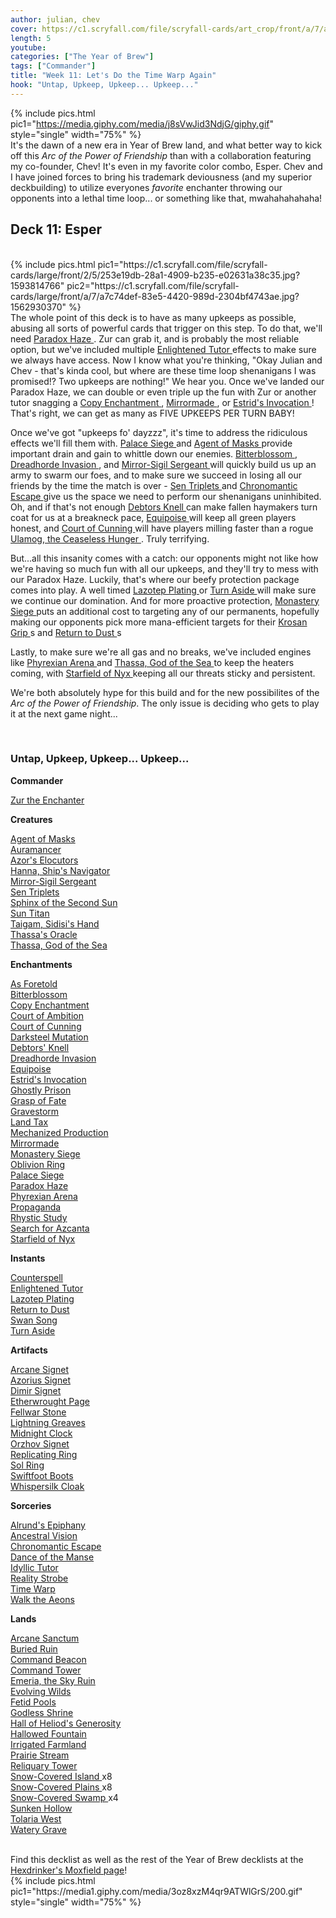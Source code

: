 ```yaml
---
author: julian, chev
cover: https://c1.scryfall.com/file/scryfall-cards/art_crop/front/a/7/a7c74def-83e5-4420-989d-2304bf4743ae.jpg?1562930370
length: 5
youtube:
categories: ["The Year of Brew"]
tags: ["Commander"]
title: "Week 11: Let's Do the Time Warp Again"
hook: "Untap, Upkeep, Upkeep... Upkeep..."
---
```


{% include pics.html
pic1="https://media.giphy.com/media/j8sVwJid3NdjG/giphy.gif"
style="single"
width="75%" %}
<br />
It's the dawn of a new era in Year of Brew land, and what better way to kick off this _Arc of the Power of Friendship_ than with a collaboration featuring my co-founder, Chev! It's even in my favorite color combo, Esper. Chev and I have joined forces to bring his trademark deviousness (and my superior deckbuilding) to utilize everyones _favorite_ enchanter throwing our opponents into a lethal time loop... or something like that, mwahahahahaha!

## Deck 11: Esper

<br />
{% include pics.html
pic1="https://c1.scryfall.com/file/scryfall-cards/large/front/2/5/253e19db-28a1-4909-b235-e02631a38c35.jpg?1593814766"
pic2="https://c1.scryfall.com/file/scryfall-cards/large/front/a/7/a7c74def-83e5-4420-989d-2304bf4743ae.jpg?1562930370"
%}
<br />
The whole point of this deck is to have as many upkeeps as possible, abusing all sorts of powerful cards that trigger on this step. To do that, we'll need <a
	class="accented-link external-card-link"
	target="_blank"
	href="https://scryfall.com/card/tsp/71/paradox-haze?utm_source=api"
	data-toggle="popover"
	data-placement="top"
	data-content="<img src='https://c1.scryfall.com/file/scryfall-cards/normal/front/a/7/a7c74def-83e5-4420-989d-2304bf4743ae.jpg?1562930370' width=100% height=100%>">
	Paradox Haze
</a>. Zur can grab it, and is probably the most reliable option, but we've included multiple <a
	class="accented-link external-card-link"
	target="_blank"
	href="https://scryfall.com/card/ema/9/enlightened-tutor?utm_source=api"
	data-toggle="popover"
	data-placement="top"
	data-content="<img src='https://c1.scryfall.com/file/scryfall-cards/normal/front/0/c/0c9ebec9-3474-4062-9607-2e2a72f78299.jpg?1580013657' width=100% height=100%>">
	Enlightened Tutor
</a> effects to make sure we always have access. Now I know what you're thinking, "Okay Julian and Chev - that's kinda cool, but where are these time loop shenanigans I was promised!? Two upkeeps are nothing!" We hear you. Once we've landed our Paradox Haze, we can double or even triple up the fun with Zur or another tutor snagging a <a
	class="accented-link external-card-link"
	target="_blank"
	href="https://scryfall.com/card/rav/42/copy-enchantment?utm_source=api"
	data-toggle="popover"
	data-placement="top"
	data-content="<img src='https://c1.scryfall.com/file/scryfall-cards/normal/front/a/c/ac22117d-bd58-439f-b199-da72bc7160b2.jpg?1598914089' width=100% height=100%>">
	Copy Enchantment
</a>, <a
	class="accented-link external-card-link"
	target="_blank"
	href="https://scryfall.com/card/eld/55/mirrormade?utm_source=api"
	data-toggle="popover"
	data-placement="top"
	data-content="<img src='https://c1.scryfall.com/file/scryfall-cards/normal/front/a/1/a10c1407-d397-4caa-b7b7-e7d91ffd4ee9.jpg?1572489939' width=100% height=100%>">
	Mirrormade
</a>, or <a
	class="accented-link external-card-link"
	target="_blank"
	href="https://scryfall.com/card/c18/8/estrids-invocation?utm_source=api"
	data-toggle="popover"
	data-placement="top"
	data-content="<img src='https://c1.scryfall.com/file/scryfall-cards/normal/front/0/4/04c01143-f7fc-4874-87fd-59d1432c2bbb.jpg?1592710073' width=100% height=100%>">
	Estrid's Invocation
</a>! That's right, we can get as many as FIVE UPKEEPS PER TURN BABY!

Once we've got "upkeeps fo' dayzzz", it's time to address the ridiculous effects we'll fill them with. <a
	class="accented-link external-card-link"
	target="_blank"
	href="https://scryfall.com/card/c17/119/palace-siege?utm_source=api"
	data-toggle="popover"
	data-placement="top"
	data-content="<img src='https://c1.scryfall.com/file/scryfall-cards/normal/front/d/a/da855bb6-adc2-484c-a084-83aff2b267f1.jpg?1562625782' width=100% height=100%>">
Palace Siege
</a> and <a
	class="accented-link external-card-link"
	target="_blank"
	href="https://scryfall.com/card/mm3/149/agent-of-masks?utm_source=api"
	data-toggle="popover"
	data-placement="top"
	data-content="<img src='https://c1.scryfall.com/file/scryfall-cards/normal/front/7/d/7d6ace1f-c056-494d-a41f-75efa54312a5.jpg?1598135337' width=100% height=100%>">
Agent of Masks
</a> provide important drain and gain to whittle down our enemies. <a
	class="accented-link external-card-link"
	target="_blank"
	href="https://scryfall.com/card/uma/85/bitterblossom?utm_source=api"
	data-toggle="popover"
	data-placement="top"
	data-content="<img src='https://c1.scryfall.com/file/scryfall-cards/normal/front/5/4/547872bd-d2b3-4c24-b3fb-481e0c90c3c0.jpg?1547516750' width=100% height=100%>">
Bitterblossom
</a>, <a
	class="accented-link external-card-link"
	target="_blank"
	href="https://scryfall.com/card/war/86/dreadhorde-invasion?utm_source=api"
	data-toggle="popover"
	data-placement="top"
	data-content="<img src='https://c1.scryfall.com/file/scryfall-cards/normal/front/0/4/04c6e42d-991d-4e6b-a900-38480931f79e.jpg?1557576441' width=100% height=100%>">
Dreadhorde Invasion
</a>, and <a
	class="accented-link external-card-link"
	target="_blank"
	href="https://scryfall.com/card/con/12/mirror-sigil-sergeant"
	data-toggle="popover"
	data-placement="top"
	data-content="<img src='https://c1.scryfall.com/file/scryfall-cards/large/front/e/9/e94b3eec-7420-45fa-8750-7f01028836d3.jpg?1562804416' width=100% height=100%>">
Mirror-Sigil Sergeant
</a> will quickly build us up an army to swarm our foes, and to make sure we succeed in losing all our friends by the time the match is over - <a
	class="accented-link external-card-link"
	target="_blank"
	href="https://scryfall.com/card/2xm/218/sen-triplets?utm_source=api"
	data-toggle="popover"
	data-placement="top"
	data-content="<img src='https://c1.scryfall.com/file/scryfall-cards/normal/front/1/3/13ac5292-9817-4f5d-b3fa-611f9ba44443.jpg?1599708366' width=100% height=100%>">
Sen Triplets
</a> and <a
	class="accented-link external-card-link"
	target="_blank"
	href="https://scryfall.com/card/fut/4/chronomantic-escape"
	data-toggle="popover"
	data-placement="top"
	data-content="<img src='https://c1.scryfall.com/file/scryfall-cards/large/front/c/b/cb6989fd-05cf-4169-96c0-37c556454b92.jpg?1562935862' width=100% height=100%>">
Chronomantic Escape
</a> give us the space we need to perform our shenanigans uninhibited. Oh, and if that's not enough <a
	class="accented-link external-card-link"
	target="_blank"
	href="https://scryfall.com/card/gpt/141/debtors-knell?utm_source=api"
	data-toggle="popover"
	data-placement="top"
	data-content="<img src='https://c1.scryfall.com/file/scryfall-cards/normal/front/6/3/63a76c61-fd84-458d-9bc0-583768f4275a.jpg?1593272864' width=100% height=100%>">
Debtors Knell
</a> can make fallen haymakers turn coat for us at a breakneck pace, <a
	class="accented-link external-card-link"
	target="_blank"
	href="https://scryfall.com/card/vis/3/equipoise"
	data-toggle="popover"
	data-placement="top"
	data-content="<img src='https://c1.scryfall.com/file/scryfall-cards/large/front/5/3/53783312-3551-4361-ab02-c9651ce2a926.jpg?1562277662' width=100% height=100%>">
Equipoise
</a> will keep all green players honest, and <a
	class="accented-link external-card-link"
	target="_blank"
	href="https://scryfall.com/card/cmr/63/court-of-cunning?utm_source=api"
	data-toggle="popover"
	data-placement="top"
	data-content="<img src='https://c1.scryfall.com/file/scryfall-cards/normal/front/2/f/2f585f52-7b07-4453-b543-9654d314aa36.jpg?1608909157' width=100% height=100%>">
Court of Cunning
</a> will have players milling faster than a rogue <a
	class="accented-link external-card-link"
	target="_blank"
	href="https://scryfall.com/card/bfz/15/ulamog-the-ceaseless-hunger?utm_source=api"
	data-toggle="popover"
	data-placement="top"
	data-content="<img src='https://c1.scryfall.com/file/scryfall-cards/normal/front/1/1/1192f7a9-102e-4b3a-b154-18c8eb332217.jpg?1562899233' width=100% height=100%>">
Ulamog, the Ceaseless Hunger
</a>. Truly terrifying.

But...all this insanity comes with a catch: our opponents might not like how we're having so much fun with all our upkeeps, and they'll try to mess with our Paradox Haze. Luckily, that's where our beefy protection package comes into play. A well timed <a
	class="accented-link external-card-link"
	target="_blank"
	href="https://scryfall.com/card/war/59/lazotep-plating?utm_source=api"
	data-toggle="popover"
	data-placement="top"
	data-content="<img src='https://c1.scryfall.com/file/scryfall-cards/normal/front/f/0/f03b5405-6016-405b-a504-a454731b9276.jpg?1557576262' width=100% height=100%>">
Lazotep Plating
</a> or <a
	class="accented-link external-card-link"
	target="_blank"
	href="https://scryfall.com/card/emn/78/turn-aside?utm_source=api"
	data-toggle="popover"
	data-placement="top"
	data-content="<img src='https://c1.scryfall.com/file/scryfall-cards/normal/front/3/b/3b7573c2-484c-4b4e-9c26-0f005bd1daee.jpg?1576384240' width=100% height=100%>">
Turn Aside
</a> will make sure we continue our domination. And for more proactive protection, <a
	class="accented-link external-card-link"
	target="_blank"
	href="https://scryfall.com/card/c17/88/monastery-siege?utm_source=api"
	data-toggle="popover"
	data-placement="top"
	data-content="<img src='https://c1.scryfall.com/file/scryfall-cards/normal/front/3/2/32d2a1ad-210c-444d-9cb7-b78b493db7ea.jpg?1562604555' width=100% height=100%>">
Monastery Siege
</a> puts an additional cost to targeting any of our permanents, hopefully making our opponents pick more mana-efficient targets for their <a
	class="accented-link external-card-link"
	target="_blank"
	href="https://scryfall.com/card/tsr/214/krosan-grip?utm_source=api"
	data-toggle="popover"
	data-placement="top"
	data-content="<img src='https://c1.scryfall.com/file/scryfall-cards/normal/front/2/5/253352d1-26e1-4074-94d8-f88c697e910e.jpg?1616276922' width=100% height=100%>">
Krosan Grip
</a>s and <a
	class="accented-link external-card-link"
	target="_blank"
	href="https://scryfall.com/card/tsr/37/return-to-dust?utm_source=api"
	data-toggle="popover"
	data-placement="top"
	data-content="<img src='https://c1.scryfall.com/file/scryfall-cards/normal/front/5/e/5efa90c9-ff9a-4a99-b991-8e4dc54bb131.jpg?1616283110' width=100% height=100%>">
Return to Dust
</a>s

Lastly, to make sure we're all gas and no breaks, we've included engines like <a
	class="accented-link external-card-link"
	target="_blank"
	href="https://scryfall.com/card/cn2/144/phyrexian-arena?utm_source=api"
	data-toggle="popover"
	data-placement="top"
	data-content="<img src='https://c1.scryfall.com/file/scryfall-cards/normal/front/c/8/c87d2e75-aa91-4657-b8c0-c399ff9331e0.jpg?1576382721' width=100% height=100%>">
Phyrexian Arena
</a> and <a
	class="accented-link external-card-link"
	target="_blank"
	href="https://scryfall.com/card/ths/66/thassa-god-of-the-sea?utm_source=api"
	data-toggle="popover"
	data-placement="top"
	data-content="<img src='https://c1.scryfall.com/file/scryfall-cards/normal/front/d/6/d6876c7a-8bbe-484e-b733-70229fa336cd.jpg?1562832605' width=100% height=100%>">
Thassa, God of the Sea
</a> to keep the heaters coming, with <a
	class="accented-link external-card-link"
	target="_blank"
	href="https://scryfall.com/card/ori/33/starfield-of-nyx?utm_source=api"
	data-toggle="popover"
	data-placement="top"
	data-content="<img src='https://c1.scryfall.com/file/scryfall-cards/normal/front/8/6/861dc1a5-4e84-47bc-83a2-f289804086d8.jpg?1562029318' width=100% height=100%>">
Starfield of Nyx
</a> keeping all our threats sticky and persistent.

We're both absolutely hype for this build and for the new possibilites of the _Arc of the Power of Friendship_. The only issue is deciding who gets to play it at the next game night...

<br />
<div class="text-center">
<h3>Untap, Upkeep, Upkeep... Upkeep...</h3>
</div>
<div class="row">
    <div class="col-md-2"></div>
    <div class="col-md-8">
        <div class="row">
            <div class="col-6">
				<b>Commander</b>
				<p class="mb-0">
				<a
	class="accented-link external-card-link"
	target="_blank"
	href="https://scryfall.com/card/mm3/204/zur-the-enchanter?utm_source=api"
	data-toggle="popover"
	data-placement="top"
	data-content="<img src='https://c1.scryfall.com/file/scryfall-cards/normal/front/2/5/253e19db-28a1-4909-b235-e02631a38c35.jpg?1593814766' width=100% height=100%>">
	Zur the Enchanter
</a>					
				</p>
				<b>Creatures</b>
				<p class="mb-0">
				<a
	class="accented-link external-card-link"
	target="_blank"
	href="https://scryfall.com/card/mm3/149/agent-of-masks?utm_source=api"
	data-toggle="popover"
	data-placement="top"
	data-content="<img src='https://c1.scryfall.com/file/scryfall-cards/normal/front/7/d/7d6ace1f-c056-494d-a41f-75efa54312a5.jpg?1598135337' width=100% height=100%>">
	Agent of Masks
</a>
				<br />
				<a
	class="accented-link external-card-link"
	target="_blank"
	href="https://scryfall.com/card/a25/6/auramancer?utm_source=api"
	data-toggle="popover"
	data-placement="top"
	data-content="<img src='https://c1.scryfall.com/file/scryfall-cards/normal/front/3/f/3f05fde4-a866-459c-9a24-2884116ab647.jpg?1562434949' width=100% height=100%>">
	Auramancer
</a>
				<br />
				<a
	class="accented-link external-card-link"
	target="_blank"
	href="https://scryfall.com/card/rtr/210/azors-elocutors?utm_source=api"
	data-toggle="popover"
	data-placement="top"
	data-content="<img src='https://c1.scryfall.com/file/scryfall-cards/normal/front/6/1/61e82934-546b-4734-a715-b22ace4c5a9b.jpg?1562787164' width=100% height=100%>">
	Azor's Elocutors
</a>
				<br />
				<a
	class="accented-link external-card-link"
	target="_blank"
	href="https://scryfall.com/card/2xm/200/hanna-ships-navigator?utm_source=api"
	data-toggle="popover"
	data-placement="top"
	data-content="<img src='https://c1.scryfall.com/file/scryfall-cards/normal/front/1/6/16352af7-c001-41e8-8052-cd98997aebbb.jpg?1599708039' width=100% height=100%>">
	Hanna, Ship's Navigator
</a>
				<br />
				<a
	class="accented-link external-card-link"
	target="_blank"
	href="https://scryfall.com/card/con/12/mirror-sigil-sergeant?utm_source=api"
	data-toggle="popover"
	data-placement="top"
	data-content="<img src='https://c1.scryfall.com/file/scryfall-cards/normal/front/e/9/e94b3eec-7420-45fa-8750-7f01028836d3.jpg?1562804416' width=100% height=100%>">
	Mirror-Sigil Sergeant
</a>
				<br />
				<a
	class="accented-link external-card-link"
	target="_blank"
	href="https://scryfall.com/card/2xm/218/sen-triplets?utm_source=api"
	data-toggle="popover"
	data-placement="top"
	data-content="<img src='https://c1.scryfall.com/file/scryfall-cards/normal/front/1/3/13ac5292-9817-4f5d-b3fa-611f9ba44443.jpg?1599708366' width=100% height=100%>">
	Sen Triplets
</a>
				<br />
				<a
	class="accented-link external-card-link"
	target="_blank"
	href="https://scryfall.com/card/cmr/99/sphinx-of-the-second-sun?utm_source=api"
	data-toggle="popover"
	data-placement="top"
	data-content="<img src='https://c1.scryfall.com/file/scryfall-cards/normal/front/e/6/e68b70a6-a150-4d81-921c-9b178fe0037d.jpg?1608909485' width=100% height=100%>">
	Sphinx of the Second Sun
</a>
				<br />
				<a
	class="accented-link external-card-link"
	target="_blank"
	href="https://scryfall.com/card/khc/34/sun-titan?utm_source=api"
	data-toggle="popover"
	data-placement="top"
	data-content="<img src='https://c1.scryfall.com/file/scryfall-cards/normal/front/b/7/b7e857aa-955e-4afa-9afe-a572fe27765a.jpg?1611965099' width=100% height=100%>">
	Sun Titan
</a>
				<br />
				<a
	class="accented-link external-card-link"
	target="_blank"
	href="https://scryfall.com/card/c17/47/taigam-sidisis-hand?utm_source=api"
	data-toggle="popover"
	data-placement="top"
	data-content="<img src='https://c1.scryfall.com/file/scryfall-cards/normal/front/5/b/5bb846f1-9857-418d-abc9-03dfd3c10d32.jpg?1562609444' width=100% height=100%>">
	Taigam, Sidisi's Hand
</a>
				<br />
				<a
	class="accented-link external-card-link"
	target="_blank"
	href="https://scryfall.com/card/thb/73/thassas-oracle?utm_source=api"
	data-toggle="popover"
	data-placement="top"
	data-content="<img src='https://c1.scryfall.com/file/scryfall-cards/normal/front/7/2/726e8b29-13e9-4138-b6a9-d2a0d8188d1c.jpg?1582752984' width=100% height=100%>">
	Thassa's Oracle
</a>
				<br />
				<a
	class="accented-link external-card-link"
	target="_blank"
	href="https://scryfall.com/card/ths/66/thassa-god-of-the-sea?utm_source=api"
	data-toggle="popover"
	data-placement="top"
	data-content="<img src='https://c1.scryfall.com/file/scryfall-cards/normal/front/d/6/d6876c7a-8bbe-484e-b733-70229fa336cd.jpg?1562832605' width=100% height=100%>">
	Thassa, God of the Sea
</a>
				</p>
				<b>Enchantments</b>
				<p class="mb-0">
				<a
	class="accented-link external-card-link"
	target="_blank"
	href="https://scryfall.com/card/akh/42/as-foretold?utm_source=api"
	data-toggle="popover"
	data-placement="top"
	data-content="<img src='https://c1.scryfall.com/file/scryfall-cards/normal/front/0/f/0f91d225-788e-42fc-9d01-8668f672b717.jpg?1543674881' width=100% height=100%>">
	As Foretold
</a>
				<br />
				<a
	class="accented-link external-card-link"
	target="_blank"
	href="https://scryfall.com/card/uma/85/bitterblossom?utm_source=api"
	data-toggle="popover"
	data-placement="top"
	data-content="<img src='https://c1.scryfall.com/file/scryfall-cards/normal/front/5/4/547872bd-d2b3-4c24-b3fb-481e0c90c3c0.jpg?1547516750' width=100% height=100%>">
	Bitterblossom
</a>
				<br />
				<a
	class="accented-link external-card-link"
	target="_blank"
	href="https://scryfall.com/card/rav/42/copy-enchantment?utm_source=api"
	data-toggle="popover"
	data-placement="top"
	data-content="<img src='https://c1.scryfall.com/file/scryfall-cards/normal/front/a/c/ac22117d-bd58-439f-b199-da72bc7160b2.jpg?1598914089' width=100% height=100%>">
	Copy Enchantment
</a>
				<br />
				<a
	class="accented-link external-card-link"
	target="_blank"
	href="https://scryfall.com/card/cmr/114/court-of-ambition?utm_source=api"
	data-toggle="popover"
	data-placement="top"
	data-content="<img src='https://c1.scryfall.com/file/scryfall-cards/normal/front/5/d/5deb0185-62b3-474b-83a1-25473fdae4fa.jpg?1608909619' width=100% height=100%>">
	Court of Ambition
</a>
				<br />
				<a
	class="accented-link external-card-link"
	target="_blank"
	href="https://scryfall.com/card/cmr/63/court-of-cunning?utm_source=api"
	data-toggle="popover"
	data-placement="top"
	data-content="<img src='https://c1.scryfall.com/file/scryfall-cards/normal/front/2/f/2f585f52-7b07-4453-b543-9654d314aa36.jpg?1608909157' width=100% height=100%>">
	Court of Cunning
</a>
				<br />
				<a
	class="accented-link external-card-link"
	target="_blank"
	href="https://scryfall.com/card/cma/9/darksteel-mutation?utm_source=api"
	data-toggle="popover"
	data-placement="top"
	data-content="<img src='https://c1.scryfall.com/file/scryfall-cards/normal/front/7/f/7f11af1f-6402-47a9-a515-06aad9c497fd.jpg?1592672349' width=100% height=100%>">
	Darksteel Mutation
</a>
				<br />
				<a
	class="accented-link external-card-link"
	target="_blank"
	href="https://scryfall.com/card/gpt/141/debtors-knell?utm_source=api"
	data-toggle="popover"
	data-placement="top"
	data-content="<img src='https://c1.scryfall.com/file/scryfall-cards/normal/front/6/3/63a76c61-fd84-458d-9bc0-583768f4275a.jpg?1593272864' width=100% height=100%>">
	Debtors' Knell
</a>
				<br />
				<a
	class="accented-link external-card-link"
	target="_blank"
	href="https://scryfall.com/card/war/86/dreadhorde-invasion?utm_source=api"
	data-toggle="popover"
	data-placement="top"
	data-content="<img src='https://c1.scryfall.com/file/scryfall-cards/normal/front/0/4/04c6e42d-991d-4e6b-a900-38480931f79e.jpg?1557576441' width=100% height=100%>">
	Dreadhorde Invasion
</a>
				<br />
				<a
	class="accented-link external-card-link"
	target="_blank"
	href="https://scryfall.com/card/vis/3/equipoise?utm_source=api"
	data-toggle="popover"
	data-placement="top"
	data-content="<img src='https://c1.scryfall.com/file/scryfall-cards/normal/front/5/3/53783312-3551-4361-ab02-c9651ce2a926.jpg?1562277662' width=100% height=100%>">
	Equipoise
</a>
				<br />
				<a
	class="accented-link external-card-link"
	target="_blank"
	href="https://scryfall.com/card/c18/8/estrids-invocation?utm_source=api"
	data-toggle="popover"
	data-placement="top"
	data-content="<img src='https://c1.scryfall.com/file/scryfall-cards/normal/front/0/4/04c01143-f7fc-4874-87fd-59d1432c2bbb.jpg?1592710073' width=100% height=100%>">
	Estrid's Invocation
</a>
				<br />
				<a
	class="accented-link external-card-link"
	target="_blank"
	href="https://scryfall.com/card/khc/26/ghostly-prison?utm_source=api"
	data-toggle="popover"
	data-placement="top"
	data-content="<img src='https://c1.scryfall.com/file/scryfall-cards/normal/front/1/1/1132a103-3dd7-4a17-afdc-27200b8cfbfc.jpg?1612152639' width=100% height=100%>">
	Ghostly Prison
</a>
				<br />
				<a
	class="accented-link external-card-link"
	target="_blank"
	href="https://scryfall.com/card/c15/3/grasp-of-fate?utm_source=api"
	data-toggle="popover"
	data-placement="top"
	data-content="<img src='https://c1.scryfall.com/file/scryfall-cards/normal/front/4/2/42e1e595-4000-4c89-a2cd-dbaec25baa71.jpg?1562703633' width=100% height=100%>">
	Grasp of Fate
</a>
				<br />
				<a
	class="accented-link external-card-link"
	target="_blank"
	href="https://scryfall.com/card/ody/141/gravestorm?utm_source=api"
	data-toggle="popover"
	data-placement="top"
	data-content="<img src='https://c1.scryfall.com/file/scryfall-cards/normal/front/5/e/5e273b71-85ca-49d2-ba96-70cc0ae8d718.jpg?1562912365' width=100% height=100%>">
	Gravestorm
</a>
				<br />
				<a
	class="accented-link external-card-link"
	target="_blank"
	href="https://scryfall.com/card/2xm/20/land-tax?utm_source=api"
	data-toggle="popover"
	data-placement="top"
	data-content="<img src='https://c1.scryfall.com/file/scryfall-cards/normal/front/9/5/95bba319-5f66-4085-9f2a-ab71f727ab64.jpg?1599708011' width=100% height=100%>">
	Land Tax
</a>
				<br />
				<a
	class="accented-link external-card-link"
	target="_blank"
	href="https://scryfall.com/card/aer/38/mechanized-production?utm_source=api"
	data-toggle="popover"
	data-placement="top"
	data-content="<img src='https://c1.scryfall.com/file/scryfall-cards/normal/front/2/3/235dd8f1-215a-4b0a-9e94-0d0d5a3c730b.jpg?1576381513' width=100% height=100%>">
	Mechanized Production
</a>
				<br />
				<a
	class="accented-link external-card-link"
	target="_blank"
	href="https://scryfall.com/card/eld/55/mirrormade?utm_source=api"
	data-toggle="popover"
	data-placement="top"
	data-content="<img src='https://c1.scryfall.com/file/scryfall-cards/normal/front/a/1/a10c1407-d397-4caa-b7b7-e7d91ffd4ee9.jpg?1572489939' width=100% height=100%>">
	Mirrormade
</a>
				<br />
				<a
	class="accented-link external-card-link"
	target="_blank"
	href="https://scryfall.com/card/c17/88/monastery-siege?utm_source=api"
	data-toggle="popover"
	data-placement="top"
	data-content="<img src='https://c1.scryfall.com/file/scryfall-cards/normal/front/3/2/32d2a1ad-210c-444d-9cb7-b78b493db7ea.jpg?1562604555' width=100% height=100%>">
	Monastery Siege
</a>
				<br />
				<a
	class="accented-link external-card-link"
	target="_blank"
	href="https://scryfall.com/card/mm2/29/oblivion-ring?utm_source=api"
	data-toggle="popover"
	data-placement="top"
	data-content="<img src='https://c1.scryfall.com/file/scryfall-cards/normal/front/b/f/bff31eba-8ab3-403e-8d82-37a18b279bec.jpg?1562266919' width=100% height=100%>">
	Oblivion Ring
</a>
				<br />
				<a
	class="accented-link external-card-link"
	target="_blank"
	href="https://scryfall.com/card/c17/119/palace-siege?utm_source=api"
	data-toggle="popover"
	data-placement="top"
	data-content="<img src='https://c1.scryfall.com/file/scryfall-cards/normal/front/d/a/da855bb6-adc2-484c-a084-83aff2b267f1.jpg?1562625782' width=100% height=100%>">
	Palace Siege
</a>
				<br />
				<a
	class="accented-link external-card-link"
	target="_blank"
	href="https://scryfall.com/card/tsp/71/paradox-haze?utm_source=api"
	data-toggle="popover"
	data-placement="top"
	data-content="<img src='https://c1.scryfall.com/file/scryfall-cards/normal/front/a/7/a7c74def-83e5-4420-989d-2304bf4743ae.jpg?1562930370' width=100% height=100%>">
	Paradox Haze
</a>
				<br />
				<a
	class="accented-link external-card-link"
	target="_blank"
	href="https://scryfall.com/card/cn2/144/phyrexian-arena?utm_source=api"
	data-toggle="popover"
	data-placement="top"
	data-content="<img src='https://c1.scryfall.com/file/scryfall-cards/normal/front/c/8/c87d2e75-aa91-4657-b8c0-c399ff9331e0.jpg?1576382721' width=100% height=100%>">
	Phyrexian Arena
</a>
				<br />
				<a
	class="accented-link external-card-link"
	target="_blank"
	href="https://scryfall.com/card/c20/123/propaganda?utm_source=api"
	data-toggle="popover"
	data-placement="top"
	data-content="<img src='https://c1.scryfall.com/file/scryfall-cards/normal/front/f/7/f74d378d-6a21-474b-a71c-652a1c92b898.jpg?1591320346' width=100% height=100%>">
	Propaganda
</a>
				<br />
				<a
	class="accented-link external-card-link"
	target="_blank"
	href="https://scryfall.com/card/jmp/169/rhystic-study?utm_source=api"
	data-toggle="popover"
	data-placement="top"
	data-content="<img src='https://c1.scryfall.com/file/scryfall-cards/normal/front/d/6/d6914dba-0d27-4055-ac34-b3ebf5802221.jpg?1600698439' width=100% height=100%>">
	Rhystic Study
</a>
				<br />
				<a
	class="accented-link external-card-link"
	target="_blank"
	href="https://scryfall.com/card/xln/74/search-for-azcanta-azcanta-the-sunken-ruin?utm_source=api"
	data-toggle="popover"
	data-placement="top"
	data-content="<img src='https://c1.scryfall.com/file/scryfall-cards/large/front/1/a/1a7e242e-bb48-4134-a1c2-6033713d658f.jpg?1562551479' width=100% height=100%>">
	Search for Azcanta
</a>
				<br />
				<a
	class="accented-link external-card-link"
	target="_blank"
	href="https://scryfall.com/card/ori/33/starfield-of-nyx?utm_source=api"
	data-toggle="popover"
	data-placement="top"
	data-content="<img src='https://c1.scryfall.com/file/scryfall-cards/normal/front/8/6/861dc1a5-4e84-47bc-83a2-f289804086d8.jpg?1562029318' width=100% height=100%>">
	Starfield of Nyx
</a>
				</p>
				<b>Instants</b>
				<p class="mb-0">
				<a
	class="accented-link external-card-link"
	target="_blank"
	href="https://scryfall.com/card/cmr/395/counterspell?utm_source=api"
	data-toggle="popover"
	data-placement="top"
	data-content="<img src='https://c1.scryfall.com/file/scryfall-cards/normal/front/c/e/ce30f926-bc06-46ee-9f35-0cdf09a67043.jpg?1608912086' width=100% height=100%>">
	Counterspell
</a>
				<br />
				<a
	class="accented-link external-card-link"
	target="_blank"
	href="https://scryfall.com/card/ema/9/enlightened-tutor?utm_source=api"
	data-toggle="popover"
	data-placement="top"
	data-content="<img src='https://c1.scryfall.com/file/scryfall-cards/normal/front/0/c/0c9ebec9-3474-4062-9607-2e2a72f78299.jpg?1580013657' width=100% height=100%>">
	Enlightened Tutor
</a>
				<br />
				<a
	class="accented-link external-card-link"
	target="_blank"
	href="https://scryfall.com/card/war/59/lazotep-plating?utm_source=api"
	data-toggle="popover"
	data-placement="top"
	data-content="<img src='https://c1.scryfall.com/file/scryfall-cards/normal/front/f/0/f03b5405-6016-405b-a504-a454731b9276.jpg?1557576262' width=100% height=100%>">
	Lazotep Plating
</a>
				<br />
				<a
	class="accented-link external-card-link"
	target="_blank"
	href="https://scryfall.com/card/tsr/37/return-to-dust?utm_source=api"
	data-toggle="popover"
	data-placement="top"
	data-content="<img src='https://c1.scryfall.com/file/scryfall-cards/normal/front/5/e/5efa90c9-ff9a-4a99-b991-8e4dc54bb131.jpg?1616283110' width=100% height=100%>">
	Return to Dust
</a>
				<br />
				<a
	class="accented-link external-card-link"
	target="_blank"
	href="https://scryfall.com/card/c16/98/swan-song?utm_source=api"
	data-toggle="popover"
	data-placement="top"
	data-content="<img src='https://c1.scryfall.com/file/scryfall-cards/normal/front/9/d/9d968dde-c406-48ef-a1ab-373aebc24693.jpg?1562412350' width=100% height=100%>">
	Swan Song
</a>
				<br />
				<a
	class="accented-link external-card-link"
	target="_blank"
	href="https://scryfall.com/card/emn/78/turn-aside?utm_source=api"
	data-toggle="popover"
	data-placement="top"
	data-content="<img src='https://c1.scryfall.com/file/scryfall-cards/normal/front/3/b/3b7573c2-484c-4b4e-9c26-0f005bd1daee.jpg?1576384240' width=100% height=100%>">
	Turn Aside
</a>
				</p>
			</div>
			<div class="col-6">
				<b>Artifacts</b>
				<p class="mb-0">
				<a
	class="accented-link external-card-link"
	target="_blank"
	href="https://scryfall.com/card/khc/96/arcane-signet?utm_source=api"
	data-toggle="popover"
	data-placement="top"
	data-content="<img src='https://c1.scryfall.com/file/scryfall-cards/normal/front/f/0/f0b666de-5a89-417d-a946-00aafd1f1979.jpg?1611967127' width=100% height=100%>">
	Arcane Signet
</a>
				<br />
				<a
	class="accented-link external-card-link"
	target="_blank"
	href="https://scryfall.com/card/khc/97/azorius-signet?utm_source=api"
	data-toggle="popover"
	data-placement="top"
	data-content="<img src='https://c1.scryfall.com/file/scryfall-cards/normal/front/1/b/1b6ed82a-42a9-4024-bcad-7c2899882767.jpg?1611967143' width=100% height=100%>">
	Azorius Signet
</a>
				<br />
				<a
	class="accented-link external-card-link"
	target="_blank"
	href="https://scryfall.com/card/znc/112/dimir-signet?utm_source=api"
	data-toggle="popover"
	data-placement="top"
	data-content="<img src='https://c1.scryfall.com/file/scryfall-cards/normal/front/9/0/90934b70-d4af-4a3e-81b4-c3f202b12f31.jpg?1612144179' width=100% height=100%>">
	Dimir Signet
</a>
				<br />
				<a
	class="accented-link external-card-link"
	target="_blank"
	href="https://scryfall.com/card/arb/108/etherwrought-page?utm_source=api"
	data-toggle="popover"
	data-placement="top"
	data-content="<img src='https://c1.scryfall.com/file/scryfall-cards/normal/front/5/6/568785f1-47c7-4011-926f-44693f7e0233.jpg?1562641376' width=100% height=100%>">
	Etherwrought Page
</a>
				<br />
				<a
	class="accented-link external-card-link"
	target="_blank"
	href="https://scryfall.com/card/cm2/189/fellwar-stone?utm_source=api"
	data-toggle="popover"
	data-placement="top"
	data-content="<img src='https://c1.scryfall.com/file/scryfall-cards/normal/front/1/e/1e60622b-7c25-444d-8eeb-c443acdfc488.jpg?1562272869' width=100% height=100%>">
	Fellwar Stone
</a>
				<br />
				<a
	class="accented-link external-card-link"
	target="_blank"
	href="https://scryfall.com/card/2xm/267/lightning-greaves?utm_source=api"
	data-toggle="popover"
	data-placement="top"
	data-content="<img src='https://c1.scryfall.com/file/scryfall-cards/normal/front/e/6/e6cec97f-0a2b-4543-a02e-d5e42d337790.jpg?1599709454' width=100% height=100%>">
	Lightning Greaves
</a>
				<br />
				<a
	class="accented-link external-card-link"
	target="_blank"
	href="https://scryfall.com/card/eld/54/midnight-clock?utm_source=api"
	data-toggle="popover"
	data-placement="top"
	data-content="<img src='https://c1.scryfall.com/file/scryfall-cards/normal/front/0/f/0f7f1148-7b1b-4969-a2f8-428de1e2e8ff.jpg?1572489934' width=100% height=100%>">
	Midnight Clock
</a>
				<br />
				<a
	class="accented-link external-card-link"
	target="_blank"
	href="https://scryfall.com/card/c20/247/orzhov-signet?utm_source=api"
	data-toggle="popover"
	data-placement="top"
	data-content="<img src='https://c1.scryfall.com/file/scryfall-cards/normal/front/9/b/9b5a2cd7-5b31-44e5-bbde-2feac5fb161c.jpg?1591321670' width=100% height=100%>">
	Orzhov Signet
</a>
				<br />
				<a
	class="accented-link external-card-link"
	target="_blank"
	href="https://scryfall.com/card/khm/244/replicating-ring?utm_source=api"
	data-toggle="popover"
	data-placement="top"
	data-content="<img src='https://c1.scryfall.com/file/scryfall-cards/normal/front/b/0/b079e285-8431-46aa-bb04-70cac586ed0b.jpg?1615603636' width=100% height=100%>">
	Replicating Ring
</a>
				<br />
				<a
	class="accented-link external-card-link"
	target="_blank"
	href="https://scryfall.com/card/khc/104/sol-ring?utm_source=api"
	data-toggle="popover"
	data-placement="top"
	data-content="<img src='https://c1.scryfall.com/file/scryfall-cards/normal/front/0/a/0afa0e33-4804-4b00-b625-c2d6b61090fc.jpg?1611967317' width=100% height=100%>">
	Sol Ring
</a>
				<br />
				<a
	class="accented-link external-card-link"
	target="_blank"
	href="https://scryfall.com/card/khc/105/swiftfoot-boots?utm_source=api"
	data-toggle="popover"
	data-placement="top"
	data-content="<img src='https://c1.scryfall.com/file/scryfall-cards/normal/front/b/f/bf700ec0-1fd3-4971-ab03-51365dc8f4f4.jpg?1611967346' width=100% height=100%>">
	Swiftfoot Boots
</a>
				<br />
				<a
	class="accented-link external-card-link"
	target="_blank"
	href="https://scryfall.com/card/pca/115/whispersilk-cloak?utm_source=api"
	data-toggle="popover"
	data-placement="top"
	data-content="<img src='https://c1.scryfall.com/file/scryfall-cards/normal/front/5/e/5ead169f-4777-405b-9a5e-60a7aefa70a7.jpg?1562912463' width=100% height=100%>">
	Whispersilk Cloak
</a>
				</p>
				<b>Sorceries</b>
				<p class="mb-0">
				<a
	class="accented-link external-card-link"
	target="_blank"
	href="https://scryfall.com/card/khm/41/alrunds-epiphany?utm_source=api"
	data-toggle="popover"
	data-placement="top"
	data-content="<img src='https://c1.scryfall.com/file/scryfall-cards/normal/front/c/9/c94fcb53-a7bd-4a80-a536-9fb0eb24261a.jpg?1614985713' width=100% height=100%>">
	Alrund's Epiphany
</a>
				<br />
				<a
	class="accented-link external-card-link"
	target="_blank"
	href="https://scryfall.com/card/tsr/52/ancestral-vision?utm_source=api"
	data-toggle="popover"
	data-placement="top"
	data-content="<img src='https://c1.scryfall.com/file/scryfall-cards/normal/front/9/0/9079c93e-3da8-442a-89d2-609a3eac83b0.jpg?1616285693' width=100% height=100%>">
	Ancestral Vision
</a>
				<br />
				<a
	class="accented-link external-card-link"
	target="_blank"
	href="https://scryfall.com/card/fut/4/chronomantic-escape?utm_source=api"
	data-toggle="popover"
	data-placement="top"
	data-content="<img src='https://c1.scryfall.com/file/scryfall-cards/normal/front/c/b/cb6989fd-05cf-4169-96c0-37c556454b92.jpg?1562935862' width=100% height=100%>">
	Chronomantic Escape
</a>
				<br />
				<a
	class="accented-link external-card-link"
	target="_blank"
	href="https://scryfall.com/card/eld/186/dance-of-the-manse?utm_source=api"
	data-toggle="popover"
	data-placement="top"
	data-content="<img src='https://c1.scryfall.com/file/scryfall-cards/normal/front/5/d/5dca90ef-1c17-4dcc-9fef-dab9ee92f590.jpg?1572490726' width=100% height=100%>">
	Dance of the Manse
</a>
				<br />
				<a
	class="accented-link external-card-link"
	target="_blank"
	href="https://scryfall.com/card/thb/24/idyllic-tutor?utm_source=api"
	data-toggle="popover"
	data-placement="top"
	data-content="<img src='https://c1.scryfall.com/file/scryfall-cards/normal/front/f/0/f06edd53-f3ac-44b0-a087-5670ba8f0fa5.jpg?1582021156' width=100% height=100%>">
	Idyllic Tutor
</a>
				<br />
				<a
	class="accented-link external-card-link"
	target="_blank"
	href="https://scryfall.com/card/fut/43/reality-strobe?utm_source=api"
	data-toggle="popover"
	data-placement="top"
	data-content="<img src='https://c1.scryfall.com/file/scryfall-cards/normal/front/8/e/8e6d881a-f7b1-471f-bc0b-64a79bb491c9.jpg?1562923752' width=100% height=100%>">
	Reality Strobe
</a>
				<br />
				<a
	class="accented-link external-card-link"
	target="_blank"
	href="https://scryfall.com/card/tpr/74/time-warp?utm_source=api"
	data-toggle="popover"
	data-placement="top"
	data-content="<img src='https://c1.scryfall.com/file/scryfall-cards/normal/front/e/7/e7b3ddca-69ef-4743-897b-57c58077db24.jpg?1590511849' width=100% height=100%>">
	Time Warp
</a>
				<br />
				<a
	class="accented-link external-card-link"
	target="_blank"
	href="https://scryfall.com/card/tsr/98/walk-the-aeons?utm_source=api"
	data-toggle="popover"
	data-placement="top"
	data-content="<img src='https://c1.scryfall.com/file/scryfall-cards/normal/front/7/9/794d09ae-a995-482f-848e-7f99477bd6f3.jpg?1616287669' width=100% height=100%>">
	Walk the Aeons
</a>
				</p>
				<b>Lands</b>
				<p class="mb-0">
				<a
	class="accented-link external-card-link"
	target="_blank"
	href="https://scryfall.com/card/c18/232/arcane-sanctum?utm_source=api"
	data-toggle="popover"
	data-placement="top"
	data-content="<img src='https://c1.scryfall.com/file/scryfall-cards/normal/front/c/d/cd6e86fc-1f51-4837-9b92-bd76700e62f2.jpg?1592711395' width=100% height=100%>">
	Arcane Sanctum
</a>
				<br />
				<a
	class="accented-link external-card-link"
	target="_blank"
	href="https://scryfall.com/card/2xm/312/buried-ruin?utm_source=api"
	data-toggle="popover"
	data-placement="top"
	data-content="<img src='https://c1.scryfall.com/file/scryfall-cards/normal/front/d/a/da65afdc-a994-44cb-83f9-6e7f0f3ab2f1.jpg?1599710365' width=100% height=100%>">
	Buried Ruin
</a>
				<br />
				<a
	class="accented-link external-card-link"
	target="_blank"
	href="https://scryfall.com/card/cmr/349/command-beacon?utm_source=api"
	data-toggle="popover"
	data-placement="top"
	data-content="<img src='https://c1.scryfall.com/file/scryfall-cards/normal/front/0/b/0bec6181-e214-4833-8c2f-8a10d59b2879.jpg?1608911782' width=100% height=100%>">
	Command Beacon
</a>
				<br />
				<a
	class="accented-link external-card-link"
	target="_blank"
	href="https://scryfall.com/card/khc/108/command-tower?utm_source=api"
	data-toggle="popover"
	data-placement="top"
	data-content="<img src='https://c1.scryfall.com/file/scryfall-cards/normal/front/7/4/74c5bc49-318c-44fc-b276-f6d036fdf054.jpg?1611967411' width=100% height=100%>">
	Command Tower
</a>
				<br />
				<a
	class="accented-link external-card-link"
	target="_blank"
	href="https://scryfall.com/card/c14/293/emeria-the-sky-ruin?utm_source=api"
	data-toggle="popover"
	data-placement="top"
	data-content="<img src='https://c1.scryfall.com/file/scryfall-cards/normal/front/b/b/bb89c14b-028a-4bef-ae94-703198ef0376.jpg?1561956616' width=100% height=100%>">
	Emeria, the Sky Ruin
</a>
				<br />
				<a
	class="accented-link external-card-link"
	target="_blank"
	href="https://scryfall.com/card/cmr/482/evolving-wilds?utm_source=api"
	data-toggle="popover"
	data-placement="top"
	data-content="<img src='https://c1.scryfall.com/file/scryfall-cards/normal/front/c/b/cb9a25c6-a1b7-4d6c-8a22-b407043a2280.jpg?1608917992' width=100% height=100%>">
	Evolving Wilds
</a>
				<br />
				<a
	class="accented-link external-card-link"
	target="_blank"
	href="https://scryfall.com/card/akh/243/fetid-pools?utm_source=api"
	data-toggle="popover"
	data-placement="top"
	data-content="<img src='https://c1.scryfall.com/file/scryfall-cards/normal/front/a/e/ae703d94-6f1f-463b-ab25-1b3f462e7e78.jpg?1543676378' width=100% height=100%>">
	Fetid Pools
</a>
				<br />
				<a
	class="accented-link external-card-link"
	target="_blank"
	href="https://scryfall.com/card/rna/248/godless-shrine?utm_source=api"
	data-toggle="popover"
	data-placement="top"
	data-content="<img src='https://c1.scryfall.com/file/scryfall-cards/normal/front/c/e/ced4c824-2dfc-42ae-84e6-09f8e3f51b5b.jpg?1584832255' width=100% height=100%>">
	Godless Shrine
</a>
				<br />
				<a
	class="accented-link external-card-link"
	target="_blank"
	href="https://scryfall.com/card/mh1/241/hall-of-heliods-generosity?utm_source=api"
	data-toggle="popover"
	data-placement="top"
	data-content="<img src='https://c1.scryfall.com/file/scryfall-cards/normal/front/b/5/b5cbd10a-b9a6-4c00-8280-72bb4add4390.jpg?1562202569' width=100% height=100%>">
	Hall of Heliod's Generosity
</a>
				<br />
				<a
	class="accented-link external-card-link"
	target="_blank"
	href="https://scryfall.com/card/rna/251/hallowed-fountain?utm_source=api"
	data-toggle="popover"
	data-placement="top"
	data-content="<img src='https://c1.scryfall.com/file/scryfall-cards/normal/front/f/9/f97a6d34-03ab-49f1-b02e-405b733f8843.jpg?1584832278' width=100% height=100%>">
	Hallowed Fountain
</a>
				<br />
				<a
	class="accented-link external-card-link"
	target="_blank"
	href="https://scryfall.com/card/c20/282/irrigated-farmland?utm_source=api"
	data-toggle="popover"
	data-placement="top"
	data-content="<img src='https://c1.scryfall.com/file/scryfall-cards/normal/front/5/4/54065d26-39ae-412c-b60e-d22d7f3e78be.jpg?1591322082' width=100% height=100%>">
	Irrigated Farmland
</a>
				<br />
				<a
	class="accented-link external-card-link"
	target="_blank"
	href="https://scryfall.com/card/c20/299/prairie-stream?utm_source=api"
	data-toggle="popover"
	data-placement="top"
	data-content="<img src='https://c1.scryfall.com/file/scryfall-cards/normal/front/b/9/b9bc9e0e-8da2-4213-bb23-f46433425022.jpg?1591322332' width=100% height=100%>">
	Prairie Stream
</a>
				<br />
				<a
	class="accented-link external-card-link"
	target="_blank"
	href="https://scryfall.com/card/cmr/488/reliquary-tower?utm_source=api"
	data-toggle="popover"
	data-placement="top"
	data-content="<img src='https://c1.scryfall.com/file/scryfall-cards/normal/front/b/b/bbdf72b4-d188-4d16-a1a9-943cbe3157d6.jpg?1608918047' width=100% height=100%>">
	Reliquary Tower
</a>
				<br />
				<a
	class="accented-link external-card-link"
	target="_blank"
	href="https://scryfall.com/card/khm/278/snow-covered-island?utm_source=api"
	data-toggle="popover"
	data-placement="top"
	data-content="<img src='https://c1.scryfall.com/file/scryfall-cards/normal/front/3/b/3bfa5ebc-5623-4eec-89ea-dc187489ee4a.jpg?1615604445' width=100% height=100%>">
	Snow-Covered Island
</a> x8
				<br />
				<a
	class="accented-link external-card-link"
	target="_blank"
	href="https://scryfall.com/card/khm/276/snow-covered-plains"
	data-toggle="popover"
	data-placement="top"
	data-content="<img src='https://c1.scryfall.com/file/scryfall-cards/large/front/a/f/afd2730f-878e-47ee-ad2a-73f8fa4e0794.jpg?1615604386' width=100% height=100%>">
	Snow-Covered Plains
</a> x8
				<br />
				<a
	class="accented-link external-card-link"
	target="_blank"
	href="https://scryfall.com/card/khm/280/snow-covered-swamp?utm_source=api"
	data-toggle="popover"
	data-placement="top"
	data-content="<img src='https://c1.scryfall.com/file/scryfall-cards/normal/front/6/a/6aa85af8-15f5-4620-8aea-0b45c28372ed.jpg?1615604534' width=100% height=100%>">
	Snow-Covered Swamp
</a> x4
				<br />
				<a
	class="accented-link external-card-link"
	target="_blank"
	href="https://scryfall.com/card/c20/318/sunken-hollow?utm_source=api"
	data-toggle="popover"
	data-placement="top"
	data-content="<img src='https://c1.scryfall.com/file/scryfall-cards/normal/front/b/b/bba559bc-dcbf-41a1-b5c0-e1fc850d657b.jpg?1591322490' width=100% height=100%>">
	Sunken Hollow
</a>
				<br />
				<a
	class="accented-link external-card-link"
	target="_blank"
	href="https://scryfall.com/card/tsr/286/tolaria-west?utm_source=api"
	data-toggle="popover"
	data-placement="top"
	data-content="<img src='https://c1.scryfall.com/file/scryfall-cards/normal/front/b/0/b005eef6-75f3-454f-a42b-d851bc84ac4e.jpg?1616279645' width=100% height=100%>">
	Tolaria West
</a>
				<br />
				<a
	class="accented-link external-card-link"
	target="_blank"
	href="https://scryfall.com/card/grn/259/watery-grave?utm_source=api"
	data-toggle="popover"
	data-placement="top"
	data-content="<img src='https://c1.scryfall.com/file/scryfall-cards/normal/front/7/d/7d4595f2-9297-40dc-b2dd-7144bbb401f7.jpg?1572894217' width=100% height=100%>">
	Watery Grave
</a>
				</p>
			</div>
		</div>
	</div>
</div>
<br />
Find this decklist as well as the rest of the Year of Brew decklists at the <a href="https://www.moxfield.com/users/The_Hexdrinkers" target="_blank">Hexdrinker's Moxfield page</a>!
<br />
{% include pics.html
pic1="https://media1.giphy.com/media/3oz8xzM4qr9ATWlGrS/200.gif"
style="single"
width="75%" %}
<br />
<br />
